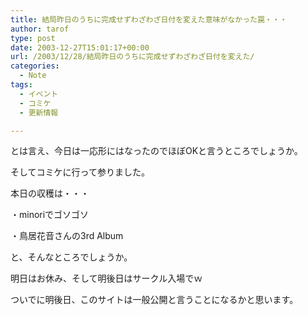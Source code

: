 ```yaml
---
title: 結局昨日のうちに完成せずわざわざ日付を変えた意味がなかった罠・・・
author: tarof
type: post
date: 2003-12-27T15:01:17+00:00
url: /2003/12/28/結局昨日のうちに完成せずわざわざ日付を変えた/
categories:
  - Note
tags:
  - イベント
  - コミケ
  - 更新情報

---
```

とは言え、今日は一応形にはなったのでほぼOKと言うところでしょうか。

そしてコミケに行って参りました。
  
本日の収穫は・・・

・minoriでゴソゴソ
  
・鳥居花音さんの3rd Album

と、そんなところでしょうか。
  
明日はお休み、そして明後日はサークル入場でｗ

ついでに明後日、このサイトは一般公開と言うことになるかと思います。